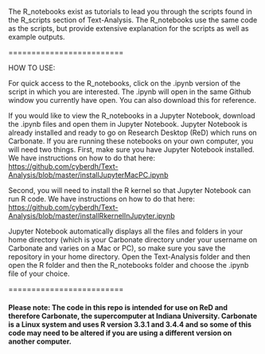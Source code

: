 The R_notebooks exist as tutorials to lead you through the scripts found in the R_scripts section of Text-Analysis. The R_notebooks use the same code as the scripts, but provide extensive explanation for the scripts as well as example outputs.

=========================

HOW TO USE:

For quick access to the R_notebooks, click on the .ipynb version of the script in which you are interested. The .ipynb will open in the same Github window you currently have open. You can also download this for reference.

If you would like to view the R_notebooks in a Jupyter Notebook, download the .ipynb files and open them in Jupyter Notebook. Jupyter Notebook is already installed and ready to go on Research Desktop (ReD) which runs on Carbonate. If you are running these notebooks on your own computer, you will need two things. First, make sure you have Jupyter Notebook installed. We have instructions on how to do that here: https://github.com/cyberdh/Text-Analysis/blob/master/installJupyterMacPC.ipynb

Second, you will need to install the R kernel so that Jupyter Notebook can run R code. We have instructions on how to do that here: https://github.com/cyberdh/Text-Analysis/blob/master/installRkernelInJupyter.ipynb

Jupyter Notebook automatically displays all the files and folders in your home directory (which is your Carbonate directory under your username on Carbonate and varies on a Mac or PC), so make sure you save the repository in your home directory. Open the Text-Analysis folder and then open the R folder and then the R_notebooks folder and choose the .ipynb file of your choice.

=========================

#### Please note: The code in this repo is intended for use on ReD and therefore Carbonate, the supercomputer at Indiana University. Carbonate is a Linux system and uses R version 3.3.1 and 3.4.4 and so some of this code may need to be altered if you are using a different version on another computer.




